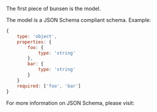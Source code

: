 The first piece of bunsen is the model.

The model is a JSON Schema compliant schema. Example:

```javascript
{
    type: 'object',
    properties: {
        foo: {
            type: 'string'
        },
        bar: {
            type: 'string'
        }
    }
    required: ['foo', 'bar']
}
```

For more information on JSON Schema, please visit: 